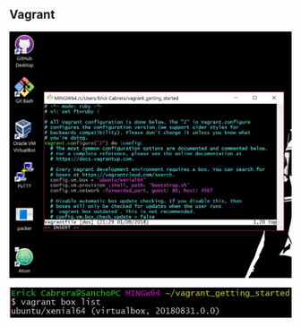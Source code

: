 ## Vagrant
![Vagrant](../images/vagrant.JPG "Vagrant")

![Vagrant Output](../images/vagrant_output.JPG "Vagrant Output")
